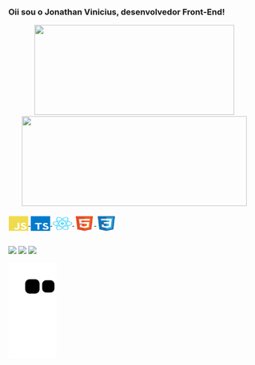 ### Oii sou o Jonathan Vinicius, desenvolvedor Front-End!
<div align="center">
  <a href="https://github.com/JonathanVCB">
  <img height="180em" width="400" src="https://github-readme-stats.vercel.app/api?username=JonathanVCB&show_icons=true&theme=algolia&include_all_commits=true&count_private=true"/>
  <img height="180em" width="450" src="https://github-readme-stats.vercel.app/api/top-langs/?username=JonathanVCB&layout=compact&langs_count=7&theme=algolia"/>
</div>
<div style="display: inline_block"><br>
  <img align="center" alt="Rafa-Js" height="30" width="40" src="https://raw.githubusercontent.com/devicons/devicon/master/icons/javascript/javascript-plain.svg">
  <img align="center" alt="Rafa-Ts" height="30" width="40" src="https://raw.githubusercontent.com/devicons/devicon/master/icons/typescript/typescript-plain.svg">
  <img align="center" alt="Rafa-React" height="30" width="40" src="https://raw.githubusercontent.com/devicons/devicon/master/icons/react/react-original.svg">
  <img align="center" alt="Rafa-HTML" height="30" width="40" src="https://raw.githubusercontent.com/devicons/devicon/master/icons/html5/html5-original.svg">
  <img align="center" alt="Rafa-CSS" height="30" width="40" src="https://raw.githubusercontent.com/devicons/devicon/master/icons/css3/css3-original.svg">

##

<div> 
  <a href="https://www.instagram.com/jtn_vinicius/" target="_blank"><img src="https://img.shields.io/badge/-Instagram-%23E4405F?style=for-the-badge&logo=instagram&logoColor=white" target="_blank"></a>
  <a href = "mailto:viniciusjonathan@hotmail.com"><img src="https://img.shields.io/badge/Microsoft_Outlook-0078D4?style=for-the-badge&logo=microsoft-outlook&logoColor=white" target="_blank"></a>
  <a href="https://www.linkedin.com/in/jonathanvinicius/" target="_blank"><img src="https://img.shields.io/badge/-LinkedIn-%230077B5?style=for-the-badge&logo=linkedin&logoColor=white" target="_blank"></a> 
 
  ![Snake animation](https://github.com/JonathanVCB/JonathanVCB/blob/output/github-contribution-grid-snake.svg)
 
</div>

